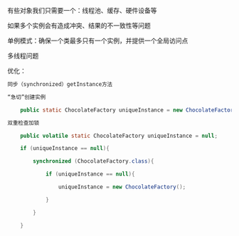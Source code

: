 有些对象我们只需要一个：线程池、缓存、硬件设备等

如果多个实例会有造成冲突、结果的不一致性等问题

单例模式：确保一个类最多只有一个实例，并提供一个全局访问点

多线程问题

优化：

```java
同步（synchronized）getInstance方法

“急切”创建实例

    public static ChocolateFactory uniqueInstance = new ChocolateFactory();

双重检查加锁

    public volatile static ChocolateFactory uniqueInstance = null;

    if (uniqueInstance == null){

        synchronized (ChocolateFactory.class){

            if (uniqueInstance == null){

                uniqueInstance = new ChocolateFactory();

            }

        }

    }
```